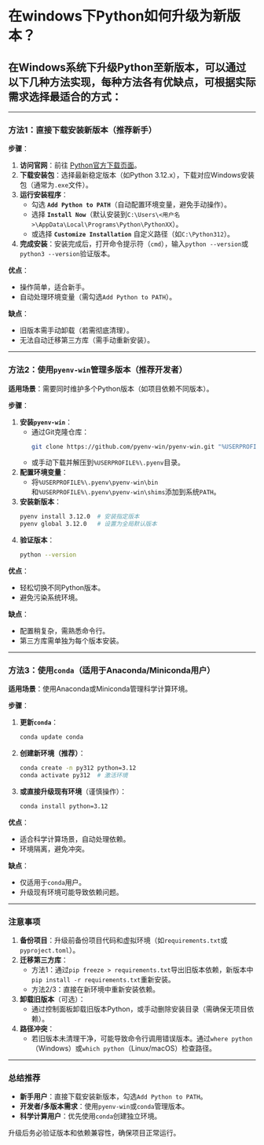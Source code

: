 # 在windows下Python如何升级为新版本？

## 在Windows系统下升级Python至新版本，可以通过以下几种方法实现，每种方法各有优缺点，可根据实际需求选择最适合的方式：

---

### **方法1：直接下载安装新版本（推荐新手）**
**步骤**：
1. **访问官网**：前往 [Python官方下载页面](https://www.python.org/downloads/)。
2. **下载安装包**：选择最新稳定版本（如Python 3.12.x），下载对应Windows安装包（通常为`.exe`文件）。
3. **运行安装程序**：
   - 勾选 **`Add Python to PATH`**（自动配置环境变量，避免手动操作）。
   - 选择 **`Install Now`**（默认安装到`C:\Users\<用户名>\AppData\Local\Programs\Python\PythonXX`）。
   - 或选择 **`Customize Installation`** 自定义路径（如`C:\Python312`）。
4. **完成安装**：安装完成后，打开命令提示符（`cmd`），输入`python --version`或`python3 --version`验证版本。

**优点**：
- 操作简单，适合新手。
- 自动处理环境变量（需勾选`Add Python to PATH`）。

**缺点**：
- 旧版本需手动卸载（若需彻底清理）。
- 无法自动迁移第三方库（需手动重新安装）。

---

### **方法2：使用`pyenv-win`管理多版本（推荐开发者）**
**适用场景**：需要同时维护多个Python版本（如项目依赖不同版本）。

**步骤**：
1. **安装`pyenv-win`**：
   - 通过Git克隆仓库：
     ```bash
     git clone https://github.com/pyenv-win/pyenv-win.git "%USERPROFILE%\.pyenv"
     ```
   - 或手动下载并解压到`%USERPROFILE%\.pyenv`目录。
2. **配置环境变量**：
   - 将`%USERPROFILE%\.pyenv\pyenv-win\bin`和`%USERPROFILE%\.pyenv\pyenv-win\shims`添加到系统`PATH`。
3. **安装新版本**：
   ```bash
   pyenv install 3.12.0  # 安装指定版本
   pyenv global 3.12.0   # 设置为全局默认版本
   ```
4. **验证版本**：
   ```bash
   python --version
   ```

**优点**：
- 轻松切换不同Python版本。
- 避免污染系统环境。

**缺点**：
- 配置稍复杂，需熟悉命令行。
- 第三方库需单独为每个版本安装。

---

### **方法3：使用`conda`（适用于Anaconda/Miniconda用户）**
**适用场景**：使用Anaconda或Miniconda管理科学计算环境。

**步骤**：
1. **更新`conda`**：
   ```bash
   conda update conda
   ```
2. **创建新环境（推荐）**：
   ```bash
   conda create -n py312 python=3.12
   conda activate py312  # 激活环境
   ```
3. **或直接升级现有环境**（谨慎操作）：
   ```bash
   conda install python=3.12
   ```

**优点**：
- 适合科学计算场景，自动处理依赖。
- 环境隔离，避免冲突。

**缺点**：
- 仅适用于`conda`用户。
- 升级现有环境可能导致依赖问题。

---

### **注意事项**
1. **备份项目**：升级前备份项目代码和虚拟环境（如`requirements.txt`或`pyproject.toml`）。
2. **迁移第三方库**：
   - 方法1：通过`pip freeze > requirements.txt`导出旧版本依赖，新版本中`pip install -r requirements.txt`重新安装。
   - 方法2/3：直接在新环境中重新安装依赖。
3. **卸载旧版本**（可选）：
   - 通过控制面板卸载旧版本Python，或手动删除安装目录（需确保无项目依赖）。
4. **路径冲突**：
   - 若旧版本未清理干净，可能导致命令行调用错误版本。通过`where python`（Windows）或`which python`（Linux/macOS）检查路径。

---

### **总结推荐**
- **新手用户**：直接下载安装新版本，勾选`Add Python to PATH`。
- **开发者/多版本需求**：使用`pyenv-win`或`conda`管理版本。
- **科学计算用户**：优先使用`conda`创建独立环境。

升级后务必验证版本和依赖兼容性，确保项目正常运行。
